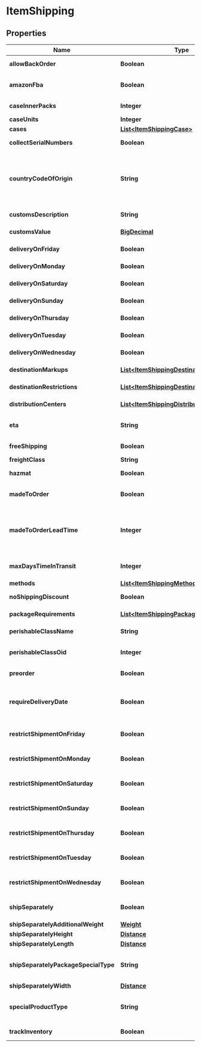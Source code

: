 
# ItemShipping

## Properties
Name | Type | Description | Notes
------------ | ------------- | ------------- | -------------
**allowBackOrder** | **Boolean** | Allow back order |  [optional]
**amazonFba** | **Boolean** | Fulfillment by Amazon.com |  [optional]
**caseInnerPacks** | **Integer** | Case inner packs |  [optional]
**caseUnits** | **Integer** | Case units |  [optional]
**cases** | [**List&lt;ItemShippingCase&gt;**](ItemShippingCase.md) | Cases |  [optional]
**collectSerialNumbers** | **Boolean** | This item is on pre-order |  [optional]
**countryCodeOfOrigin** | **String** | Country code of origin for customs forms.  (ISO-3166 two letter code) |  [optional]
**customsDescription** | **String** | Customs description |  [optional]
**customsValue** | [**BigDecimal**](BigDecimal.md) | Customs value |  [optional]
**deliveryOnFriday** | **Boolean** | Delivery on Friday |  [optional]
**deliveryOnMonday** | **Boolean** | Delivery on Monday |  [optional]
**deliveryOnSaturday** | **Boolean** | Delivery on Saturday |  [optional]
**deliveryOnSunday** | **Boolean** | Delivery on Sunday |  [optional]
**deliveryOnThursday** | **Boolean** | Delivery on Thursday |  [optional]
**deliveryOnTuesday** | **Boolean** | Delivery on Tuesday |  [optional]
**deliveryOnWednesday** | **Boolean** | Delivery on Wednesday |  [optional]
**destinationMarkups** | [**List&lt;ItemShippingDestinationMarkup&gt;**](ItemShippingDestinationMarkup.md) | Destination markups |  [optional]
**destinationRestrictions** | [**List&lt;ItemShippingDestinationRestriction&gt;**](ItemShippingDestinationRestriction.md) | Destination restrictions |  [optional]
**distributionCenters** | [**List&lt;ItemShippingDistributionCenter&gt;**](ItemShippingDistributionCenter.md) | Distribution centers |  [optional]
**eta** | **String** | Estimated time of arrival |  [optional]
**freeShipping** | **Boolean** | Qualifies for free shipping |  [optional]
**freightClass** | **String** | Freight class |  [optional]
**hazmat** | **Boolean** | Hazardous material |  [optional]
**madeToOrder** | **Boolean** | True if this item is made to order |  [optional]
**madeToOrderLeadTime** | **Integer** | Number of days lead time it takes to make the item before ite can ship |  [optional]
**maxDaysTimeInTransit** | **Integer** | Maximum days allowed in transit |  [optional]
**methods** | [**List&lt;ItemShippingMethod&gt;**](ItemShippingMethod.md) | Methods |  [optional]
**noShippingDiscount** | **Boolean** | No shipping discounts |  [optional]
**packageRequirements** | [**List&lt;ItemShippingPackageRequirement&gt;**](ItemShippingPackageRequirement.md) | Package requirements |  [optional]
**perishableClassName** | **String** | Perishable class name |  [optional]
**perishableClassOid** | **Integer** | Perishable class object identifier |  [optional]
**preorder** | **Boolean** | This item is on pre-order |  [optional]
**requireDeliveryDate** | **Boolean** | True to require customer to select a delivery date |  [optional]
**restrictShipmentOnFriday** | **Boolean** | Restrict shipment on Friday |  [optional]
**restrictShipmentOnMonday** | **Boolean** | Restrict shipment on Monday |  [optional]
**restrictShipmentOnSaturday** | **Boolean** | Restrict shipment on Saturday |  [optional]
**restrictShipmentOnSunday** | **Boolean** | Restrict shipment on Sunday |  [optional]
**restrictShipmentOnThursday** | **Boolean** | Restrict shipment on Thursday |  [optional]
**restrictShipmentOnTuesday** | **Boolean** | Restrict shipment on Tuesday |  [optional]
**restrictShipmentOnWednesday** | **Boolean** | Restrict shipment on Wednesday |  [optional]
**shipSeparately** | **Boolean** | Ship this item in a separate box |  [optional]
**shipSeparatelyAdditionalWeight** | [**Weight**](Weight.md) |  |  [optional]
**shipSeparatelyHeight** | [**Distance**](Distance.md) |  |  [optional]
**shipSeparatelyLength** | [**Distance**](Distance.md) |  |  [optional]
**shipSeparatelyPackageSpecialType** | **String** | Ship separately package special type |  [optional]
**shipSeparatelyWidth** | [**Distance**](Distance.md) |  |  [optional]
**specialProductType** | **String** | Special product type (USPS Media Mail) |  [optional]
**trackInventory** | **Boolean** | Track inventory |  [optional]



